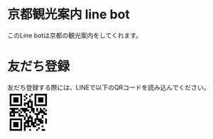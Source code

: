 # 京都観光案内 line bot
このLine botは京都の観光案内をしてくれます。

# 友だち登録
友だち登録する際には、LINEで以下のQRコードを読み込んでください。
![QRコード](https://github.com/HayashiTakeshi/line-bot/blob/master/qr%E3%82%B3%E3%83%BC%E3%83%89.png?raw=true)
